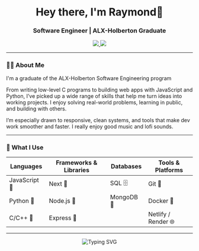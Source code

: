 <h1 align="center">Hey there, I'm Raymond👋</h1>
<h3 align="center">Software Engineer | ALX-Holberton Graduate </h3>

<p align="center">
  <a href="https://linkedin.com/in/aa-raymond" target="_blank">
    <img src="https://img.shields.io/badge/LinkedIn-0A66C2?style=for-the-badge&logo=linkedin&logoColor=white" />
  </a>
  <a href="https://twitter.com/aa__raymond" target="_blank">
    <img src="https://img.shields.io/badge/Twitter-1DA1F2?style=for-the-badge&logo=twitter&logoColor=white" />
  </a>
</p>

---

### 👨‍💻 About Me

I'm a graduate of the ALX-Holberton Software Engineering program

From writing low-level C programs to building web apps with JavaScript and Python, I’ve picked up a wide range of skills that help me turn ideas into working projects. I enjoy solving real-world problems, learning in public, and building with others.

I’m especially drawn to responsive, clean systems, and tools that make dev work smoother and faster. I really enjoy good music and lofi sounds.  

---

### 🧰 What I Use

| Languages       | Frameworks & Libraries | Databases      | Tools & Platforms    |
|-----------------|------------------------|----------------|----------------------|
| JavaScript 🔸   | Next 🔹                | SQL 🗄️         | Git 🔧               |
| Python 🔸       | Node.js 🔹             | MongoDB 🍃     | Docker 🐳            |
| C/C++ 🔸        | Express 🔹             |                | Netlify / Render 🌐  |

---

<p align="center">
  <img src="https://readme-typing-svg.herokuapp.com?font=Fira+Code&duration=3000&pause=1000&center=true&width=450&lines=Software+Engineer;Learning+Never+Stops;The+Future+is+Tech!" alt="Typing SVG" />
</p>
